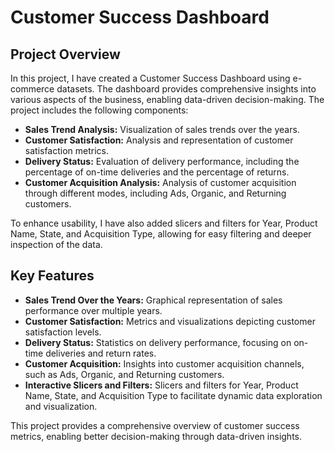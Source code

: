 # Customer Success Dashboard

## Project Overview

In this project, I have created a Customer Success Dashboard using e-commerce datasets. The dashboard provides comprehensive insights into various aspects of the business, enabling data-driven decision-making. The project includes the following components:

- **Sales Trend Analysis:** Visualization of sales trends over the years.
- **Customer Satisfaction:** Analysis and representation of customer satisfaction metrics.
- **Delivery Status:** Evaluation of delivery performance, including the percentage of on-time deliveries and the percentage of returns.
- **Customer Acquisition Analysis:** Analysis of customer acquisition through different modes, including Ads, Organic, and Returning customers.

To enhance usability, I have also added slicers and filters for Year, Product Name, State, and Acquisition Type, allowing for easy filtering and deeper inspection of the data.

## Key Features

- **Sales Trend Over the Years:** Graphical representation of sales performance over multiple years.
- **Customer Satisfaction:** Metrics and visualizations depicting customer satisfaction levels.
- **Delivery Status:** Statistics on delivery performance, focusing on on-time deliveries and return rates.
- **Customer Acquisition:** Insights into customer acquisition channels, such as Ads, Organic, and Returning customers.
- **Interactive Slicers and Filters:** Slicers and filters for Year, Product Name, State, and Acquisition Type to facilitate dynamic data exploration and visualization.

This project provides a comprehensive overview of customer success metrics, enabling better decision-making through data-driven insights.
